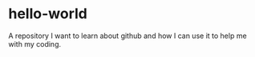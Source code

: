 # hello-world
A repository
I want to learn about github and how I can use it to help me with my coding.
